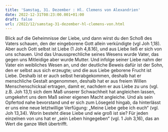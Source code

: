 ```yaml
---
title: 'Samstag, 31. Dezember : Hl. Clemens von Alexandrien'
date: 2022-12-31T08:23:00.001+01:00
draft: false
url: /2022/12/samstag-31-dezember-hl-clemens-von.html
---
```


Blick auf die Geheimnisse der Liebe, und dann wirst du den Schoß des Vaters schauen, den der eingeborene Gott allein verkündigte (vgl Joh 1,18). Aber auch Gott selbst ist Liebe (1 Joh 4,8.16), und aus Liebe ließ er sich von uns schauen. Und das Unaussprechliche seines Wesens wurde Vater, das gegen uns Mitleidige aber wurde Mutter. Und infolge seiner Liebe nahm der Vater ein weibliches Wesen an, und der deutliche Beweis dafür ist der Sohn, den er selbst aus sich erzeugte; und die aus Liebe geborene Frucht ist Liebe. Deshalb ist er auch selbst herabgekommen, deshalb hat er menschliche Gestalt angenommen, deshalb hat er aus freiem Willen Menschenschicksal ertragen, damit er, nachdem er aus Liebe zu uns (vgl. z.B. Joh 13,1) sich dem Maß unserer Schwachheit hat angleichen lassen, umgekehrt uns dem Maß seiner eigenen Macht angleiche. Und als sein Opfertod nahe bevorstand und er sich zum Lösegeld hingab, da hinterlässt er uns eine neue letztwillige Verfügung: „Meine Liebe gebe ich euch“ (vgl. Joh 13,34). Worin besteht diese Liebe und wie groß ist sie? Für jeden einzelnen von uns hat er „sein Leben hingegeben“ (vgl. 1 Joh 3,16), das an Wert die ganze Welt übertrifft.